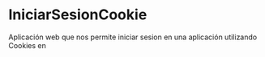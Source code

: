 # IniciarSesionCookie
Aplicación web que nos permite  iniciar sesion  en una aplicación  utilizando Cookies en 
